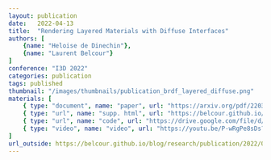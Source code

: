 ```yaml
---
layout: publication
date:   2022-04-13
title:  "Rendering Layered Materials with Diffuse Interfaces"
authors: [
    {name: "Heloise de Dinechin"},
    {name: "Laurent Belcour"}
]
conference: "I3D 2022"
categories: publication
tags: published
thumbnail: "/images/thumbnails/publication_brdf_layered_diffuse.png"
materials: [
    { type: "document", name: "paper", url: "https://arxiv.org/pdf/2203.11835" },
    { type: "url", name: "supp. html", url: "https://belcour.github.io/blog/supp/2022-brdf-layered-diffuse/" },
    { type: "url", name: "code", url: "https://drive.google.com/file/d/1L7pK4xvszQ04QQ6PAtA5jvyKZVnBZ_iz/view?usp=sharing" },
    { type: "video", name: "video", url: "https://youtu.be/P-wRgPe8sDs?t=9258"},
]
url_outside: https://belcour.github.io/blog/research/publication/2022/04/13/brdf-layered-diffuse.html
---
```


